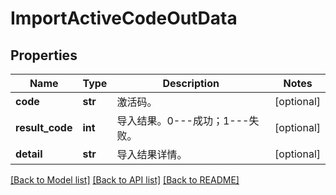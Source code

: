 # ImportActiveCodeOutData

## Properties
Name | Type | Description | Notes
------------ | ------------- | ------------- | -------------
**code** | **str** | 激活码。 | [optional] 
**result_code** | **int** | 导入结果。0---成功；1---失败。 | [optional] 
**detail** | **str** | 导入结果详情。 | [optional] 

[[Back to Model list]](../README.md#documentation-for-models) [[Back to API list]](../README.md#documentation-for-api-endpoints) [[Back to README]](../README.md)


